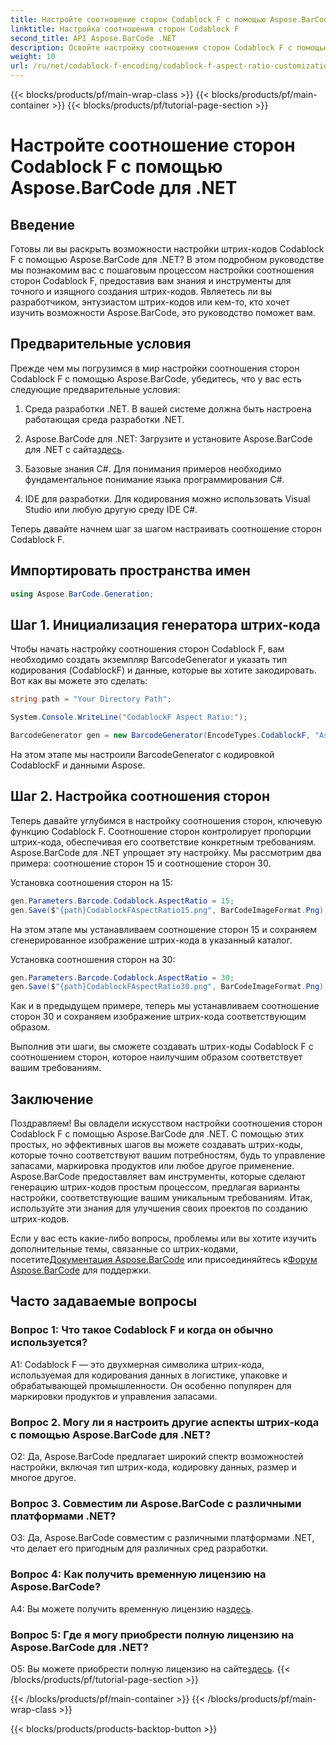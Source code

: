 ```yaml
---
title: Настройте соотношение сторон Codablock F с помощью Aspose.BarCode для .NET
linktitle: Настройка соотношения сторон Codablock F
second_title: API Aspose.BarCode .NET
description: Освойте настройку соотношения сторон Codablock F с помощью Aspose.BarCode для .NET. Создавайте точные штрих-коды в соответствии с вашими потребностями без особых усилий.
weight: 10
url: /ru/net/codablock-f-encoding/codablock-f-aspect-ratio-customization/
---
```


{{< blocks/products/pf/main-wrap-class >}}
{{< blocks/products/pf/main-container >}}
{{< blocks/products/pf/tutorial-page-section >}}

# Настройте соотношение сторон Codablock F с помощью Aspose.BarCode для .NET

## Введение

Готовы ли вы раскрыть возможности настройки штрих-кодов Codablock F с помощью Aspose.BarCode для .NET? В этом подробном руководстве мы познакомим вас с пошаговым процессом настройки соотношения сторон Codablock F, предоставив вам знания и инструменты для точного и изящного создания штрих-кодов. Являетесь ли вы разработчиком, энтузиастом штрих-кодов или кем-то, кто хочет изучить возможности Aspose.BarCode, это руководство поможет вам.

## Предварительные условия

Прежде чем мы погрузимся в мир настройки соотношения сторон Codablock F с помощью Aspose.BarCode, убедитесь, что у вас есть следующие предварительные условия:

1. Среда разработки .NET. В вашей системе должна быть настроена работающая среда разработки .NET.

2.  Aspose.BarCode для .NET: Загрузите и установите Aspose.BarCode для .NET с сайта[здесь](https://releases.aspose.com/barcode/net/).

3. Базовые знания C#. Для понимания примеров необходимо фундаментальное понимание языка программирования C#.

4. IDE для разработки. Для кодирования можно использовать Visual Studio или любую другую среду IDE C#.

Теперь давайте начнем шаг за шагом настраивать соотношение сторон Codablock F.

## Импортировать пространства имен

```csharp
using Aspose.BarCode.Generation;
```

## Шаг 1. Инициализация генератора штрих-кода

Чтобы начать настройку соотношения сторон Codablock F, вам необходимо создать экземпляр BarcodeGenerator и указать тип кодирования (CodablockF) и данные, которые вы хотите закодировать. Вот как вы можете это сделать:

```csharp
string path = "Your Directory Path";

System.Console.WriteLine("CodablockF Aspect Ratio:");

BarcodeGenerator gen = new BarcodeGenerator(EncodeTypes.CodablockF, "Aspose");
```

На этом этапе мы настроили BarcodeGenerator с кодировкой CodablockF и данными Aspose.

## Шаг 2. Настройка соотношения сторон

Теперь давайте углубимся в настройку соотношения сторон, ключевую функцию Codablock F. Соотношение сторон контролирует пропорции штрих-кода, обеспечивая его соответствие конкретным требованиям. Aspose.BarCode для .NET упрощает эту настройку. Мы рассмотрим два примера: соотношение сторон 15 и соотношение сторон 30.

Установка соотношения сторон на 15:

```csharp
gen.Parameters.Barcode.Codablock.AspectRatio = 15;
gen.Save($"{path}CodablockFAspectRatio15.png", BarCodeImageFormat.Png);
```

На этом этапе мы устанавливаем соотношение сторон 15 и сохраняем сгенерированное изображение штрих-кода в указанный каталог.

Установка соотношения сторон на 30:

```csharp
gen.Parameters.Barcode.Codablock.AspectRatio = 30;
gen.Save($"{path}CodablockFAspectRatio30.png", BarCodeImageFormat.Png);
```

Как и в предыдущем примере, теперь мы устанавливаем соотношение сторон 30 и сохраняем изображение штрих-кода соответствующим образом.

Выполнив эти шаги, вы сможете создавать штрих-коды Codablock F с соотношением сторон, которое наилучшим образом соответствует вашим требованиям.

## Заключение

Поздравляем! Вы овладели искусством настройки соотношения сторон Codablock F с помощью Aspose.BarCode для .NET. С помощью этих простых, но эффективных шагов вы можете создавать штрих-коды, которые точно соответствуют вашим потребностям, будь то управление запасами, маркировка продуктов или любое другое применение. Aspose.BarCode предоставляет вам инструменты, которые сделают генерацию штрих-кодов простым процессом, предлагая варианты настройки, соответствующие вашим уникальным требованиям. Итак, используйте эти знания для улучшения своих проектов по созданию штрих-кодов.

 Если у вас есть какие-либо вопросы, проблемы или вы хотите изучить дополнительные темы, связанные со штрих-кодами, посетите[Документация Aspose.BarCode](https://reference.aspose.com/barcode/net/) или присоединяйтесь к[Форум Aspose.BarCode](https://forum.aspose.com/c/barcode/13) для поддержки.

## Часто задаваемые вопросы

### Вопрос 1: Что такое Codablock F и когда он обычно используется?

A1: Codablock F — это двухмерная символика штрих-кода, используемая для кодирования данных в логистике, упаковке и обрабатывающей промышленности. Он особенно популярен для маркировки продуктов и управления запасами.

### Вопрос 2. Могу ли я настроить другие аспекты штрих-кода с помощью Aspose.BarCode для .NET?

О2: Да, Aspose.BarCode предлагает широкий спектр возможностей настройки, включая тип штрих-кода, кодировку данных, размер и многое другое.

### Вопрос 3. Совместим ли Aspose.BarCode с различными платформами .NET?

О3: Да, Aspose.BarCode совместим с различными платформами .NET, что делает его пригодным для различных сред разработки.

### Вопрос 4: Как получить временную лицензию на Aspose.BarCode?

 A4: Вы можете получить временную лицензию на[здесь](https://purchase.aspose.com/temporary-license/).

### Вопрос 5: Где я могу приобрести полную лицензию на Aspose.BarCode для .NET?

 О5: Вы можете приобрести полную лицензию на сайте[здесь](https://purchase.aspose.com/buy).
{{< /blocks/products/pf/tutorial-page-section >}}

{{< /blocks/products/pf/main-container >}}
{{< /blocks/products/pf/main-wrap-class >}}

{{< blocks/products/products-backtop-button >}}
